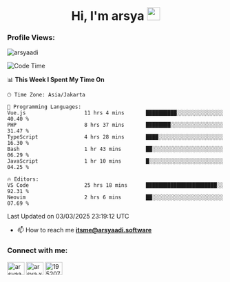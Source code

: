 <h1 align="center">Hi, I'm arsya 
  <img src="https://media.giphy.com/media/hvRJCLFzcasrR4ia7z/giphy.gif" width="30px"/>
</h1>

<p align="left"> <h3>Profile Views:</h3> <img src="https://komarev.com/ghpvc/?username=arsyaadi&label=Profile%20views&color=0e75b6&style=flat" alt="arsyaadi" /> </p>

<!--START_SECTION:waka-->
![Code Time](http://img.shields.io/badge/Code%20Time-3%2C810%20hrs%2016%20mins-blue)

📊 **This Week I Spent My Time On** 

```text
🕑︎ Time Zone: Asia/Jakarta

💬 Programming Languages: 
Vue.js                   11 hrs 4 mins       ██████████░░░░░░░░░░░░░░░   40.40 % 
PHP                      8 hrs 37 mins       ████████░░░░░░░░░░░░░░░░░   31.47 % 
TypeScript               4 hrs 28 mins       ████░░░░░░░░░░░░░░░░░░░░░   16.30 % 
Bash                     1 hr 43 mins        ██░░░░░░░░░░░░░░░░░░░░░░░   06.29 % 
JavaScript               1 hr 10 mins        █░░░░░░░░░░░░░░░░░░░░░░░░   04.25 % 

🔥 Editors: 
VS Code                  25 hrs 18 mins      ███████████████████████░░   92.31 % 
Neovim                   2 hrs 6 mins        ██░░░░░░░░░░░░░░░░░░░░░░░   07.69 % 
```


 Last Updated on 03/03/2025 23:19:12 UTC
<!--END_SECTION:waka-->

- 📫 How to reach me **itsme@arsyaadi.software**


<h3 align="left">Connect with me:</h3>
<p align="left">
<a href="https://linkedin.com/in/arsyaadi" target="blank"><img align="center" src="https://raw.githubusercontent.com/rahuldkjain/github-profile-readme-generator/master/src/images/icons/Social/linked-in-alt.svg" alt="arsyaadi" height="30" width="40" /></a>
<a href="https://fb.com/arsya.xkz" target="blank"><img align="center" src="https://raw.githubusercontent.com/rahuldkjain/github-profile-readme-generator/master/src/images/icons/Social/facebook.svg" alt="arsya.xkz" height="30" width="40" /></a>
<a href="https://stackoverflow.com/users/19520749" target="blank"><img align="center" src="https://raw.githubusercontent.com/rahuldkjain/github-profile-readme-generator/master/src/images/icons/Social/stack-overflow.svg" alt="19520749" height="30" width="40" /></a>
</p>
